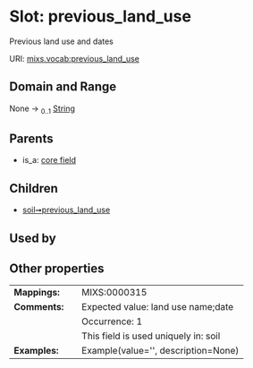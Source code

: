 
# Slot: previous_land_use


Previous land use and dates

URI: [mixs.vocab:previous_land_use](https://w3id.org/mixs/vocab/previous_land_use)


## Domain and Range

None &#8594;  <sub>0..1</sub> [String](types/String.md)

## Parents

 *  is_a: [core field](core_field.md)

## Children

 *  [soil➞previous_land_use](soil_previous_land_use.md)

## Used by


## Other properties

|  |  |  |
| --- | --- | --- |
| **Mappings:** | | MIXS:0000315 |
| **Comments:** | | Expected value: land use name;date |
|  | | Occurrence: 1 |
|  | | This field is used uniquely in: soil |
| **Examples:** | | Example(value='', description=None) |

